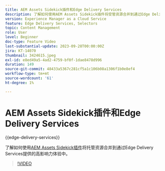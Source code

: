 ```yaml
---
title: AEM Assets Sidekick插件和Edge Delivery Services
description: 了解如何使用AEM Assets Sidekick插件将受管资源合并到通过Edge Delivery Services提供的高影响力体验中。
version: Experience Manager as a Cloud Service
feature: Edge Delivery Services, Selectors
topic: Content Management
role: User
level: Beginner
doc-type: Feature Video
last-substantial-update: 2023-09-28T00:00:00Z
jira: KT-14070
thumbnail: 3424615.jpeg
exl-id: e8ed49a5-4ad2-4759-bf0f-1dae8478d996
duration: 149
source-git-commit: 48433a5367c281cf5a1c106b08a1306f1b0e8ef4
workflow-type: tm+mt
source-wordcount: '61'
ht-degree: 1%

---
```


# AEM Assets Sidekick插件和Edge Delivery Services

{{edge-delivery-services}}

了解如何使用[AEM Assets Sidekick插件](https://www.hlx.live/developer/configuring-aem-assets-sidekick-plugin)将托管资源合并到通过Edge Delivery Services提供的高影响力体验中。

>[!VIDEO](https://video.tv.adobe.com/v/3424615/?learn=on)
